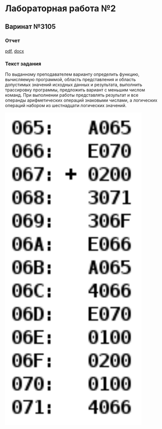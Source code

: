 # Лабораторная работа №2

## Варинат №3105

### Отчет
[pdf](./reports/report.pdf), [docx](./reports/report.docx)

### Текст задания

По выданному преподавателем варианту определить функцию, вычисляемую программой, область представления и область допустимых значений исходных данных и результата, выполнить трассировку программы, предложить вариант с меньшим числом команд. При выполнении работы представлять результат и все операнды арифметических операций знаковыми числами, а логических операций набором из шестнадцати логических значений.

![task](./task.png)